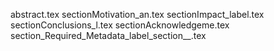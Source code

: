 abstract.tex
sectionMotivation_an.tex
sectionImpact_label.tex
sectionConclusions_l.tex
sectionAcknowledgeme.tex
section_Required_Metadata_label_section__.tex